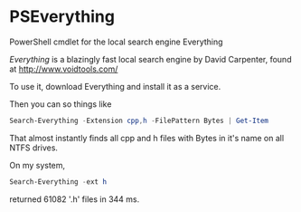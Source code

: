 # PSEverything
PowerShell cmdlet for the local search engine Everything

_Everything_ is a blazingly fast local search engine by David Carpenter, found at http://www.voidtools.com/

To use it, download Everything and install it as a service.

Then you can so things like
```powershell
Search-Everything -Extension cpp,h -FilePattern Bytes | Get-Item
```
That almost instantly finds all cpp and h files with Bytes in it's name on all NTFS drives.

On my system,
```powershell
Search-Everything -ext h
```
returned 61082 '.h' files in 344 ms.
